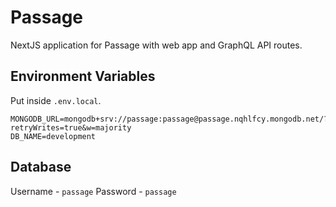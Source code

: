 # Passage

NextJS application for Passage with web app and GraphQL API routes.

## Environment Variables

Put inside `.env.local`.

```dotenv
MONGODB_URL=mongodb+srv://passage:passage@passage.nqhlfcy.mongodb.net/?retryWrites=true&w=majority
DB_NAME=development
```


## Database

Username - `passage`
Password - `passage`
